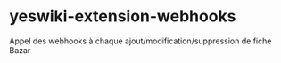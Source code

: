 # yeswiki-extension-webhooks
Appel des webhooks à chaque ajout/modification/suppression de fiche Bazar
